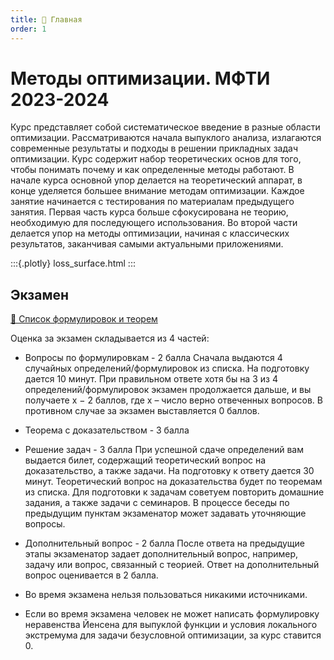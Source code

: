 ```yaml
---
title: 🏡 Главная
order: 1
---
```

# Методы оптимизации. МФТИ 2023-2024
Курс представляет собой систематическое введение в разные области оптимизации. Рассматриваются начала выпуклого анализа, излагаются современные результаты и подходы в решении прикладных задач оптимизации. Курс содержит набор теоретических основ для того, чтобы понимать почему и как определенные методы работают. В начале курса основной упор делается на теоретический аппарат, в конце уделяется большее внимание методам оптимизации. Каждое занятие начинается с тестирования по материалам предыдущего занятия. Первая часть курса больше сфокусирована не теорию, необходимую для последующего использования. Во второй части делается упор на методы оптимизации, начиная c классических результатов, заканчивая самыми актуальными приложениями.

:::{.plotly} 
loss_surface.html
:::

## Экзамен

[📜 Список формулировок и теорем](exam/exam.pdf)

Оценка за экзамен складывается из 4 частей: 
    
* Вопросы по формулировкам - 2 балла
    Сначала выдаются 4 случайных определений/формулировок из списка. На подготовку дается 10 минут. При правильном ответе хотя бы на 3 из 4 определений/формулировок экзамен продолжается дальше, и вы получаете x − 2 баллов, где x – число верно отвеченных вопросов. В противном случае за экзамен выставляется 0 баллов.
* Теорема с доказательством - 3 балла 
* Решение задач - 3 балла
    При успешной сдаче определений вам выдается билет, содержащий теоретический вопрос на доказательство, а также задачи. На подготовку к ответу дается 30 минут. Теоретический вопрос на доказательства будет по теоремам из списка. Для подготовки к задачам советуем повторить домашние задания, а также задачи с семинаров. В процессе беседы по предыдущим пунктам экзаменатор может задавать уточняющие вопросы.
* Дополнительный вопрос - 2 балла
    После ответа на предыдущие этапы экзаменатор задает дополнительный вопрос, например, задачу или вопрос, связанный с теорией. Ответ на дополнительный вопрос оценивается в 2 балла.

* Во время экзамена нельзя пользоваться никакими источниками.
* Если во время экзамена человек не может написать формулировку неравенства Йенсена для выпуклой функции и условия локального экстремума для задачи безусловной оптимизации, за курс ставится 0.